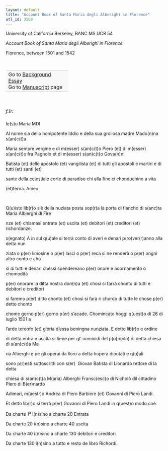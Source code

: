 ```yaml
---
layout: default
title: "Account Book of Santa Maria degli Alberighi in Florence"
utl_id: 3568
---
```



University of California Berkeley, BANC MS UCB 54


*Account Book of Santa Maria degli Alberighi in Florence*


Florence, between 1501 and 1542


 

<table border="0.5" cellpadding="1" cellspacing="1" style="width: 200px; background-color:#F8F8F8;"><tbody style="border-color:#ccc"><tr style="border-color:#ccc"><td>Go to <a href="{{ site.baseurl }}/essay/321" target="_blank">Background Essay</a><br />
			Go to <a href="{{ site.baseurl }}/www/record.html?id=321" target="_blank">Manuscript</a> page</td>
</tr></tbody></table>
 


<h5 style="color:#555;">f.1r:</h5>

Ie(s)u Maria MDI


Al nome sia dello honipotente Iddio e della sua groliosa madre Mado(n)na s(an)c(t)a


Maria sempre vergine e di m(esser) s(an)c(t)o Piero (et) di m(esser) s(an)c(t)o fra Pagholo et di m(esser) s(an)c(t)o Gova(n)ni


Batista (et) dello apostolo (et) vangilista (et) di tutti gli apostoli e martiri e di tutti (et) santi (et)


sante della celestiale corte di paradiso chi alla fine ci chonduchino a vita


(et)terna. Amen


 


Q(u)isto lib(r)o siè della nuziata posta sop(r)a la porta di fiancho di s(anc)ta Maria Albierghi di Fire


nze (et) chiamasi entrate (et) uscita (et) debitori (et) creditori (et) richordanze. 


s(egnato) A in sul q(u)ale si terrà conto di averi e denari p(ro)ver(r)anno alla detta nun


ziata o p(er) limosine o p(er) lasci o p(er) reca si ne renderà o p(er) ongni altro conto e cho


sì di tutti e denari chessì spendereano p(er) onore e adornamento o chomodità


p(er) onorare la ditta nostra don(n)a (et) chosì si farrà chonto di tutti e debitori o creditori


si faremo p(er) ditto chonto (et) chosì si farà ri chordo di tutte le chose p(er) detto chonto


chome gorno p(er) gorno p(er) s’acade. Chomincato hoggi q(uest)o dì 26 di luglio 1501 a


l’arde teronfo (et) gloria d’essa beningna nunziata. E detto lib(r)o e ordine


di detta entra e uscita si tiene per gl’ uominidi del p(o)p(olo) di detta chiesa di s(an)c(t)a Ma


ria Alberghi e pe gli operai da lloro a detta hopera diputati e q(u)ali


sono p(r)esti sottoscritti con s(er)  Giovan Batista di Lionardo rettore di la detta


chiesa di s(an)c(t)a M(aria) Alberghi Fransc(esc)o di Nicholò dil cittadino Piero di B(er)nardo


Adimari, m(aestr)o Andrea di Piero Barbiere (et) Govanni di Piero Landi.


Et detto lib(r)o si terrà p(er) Govanni di Piero Landi in q(uest)o modo coè:


Da charte 1<sup>a</sup> i(n)sino a charte 20 Entrata


Da charte 20 i(n)sino a charte 40 uscita


Da charte 40 i(n)sino a charte 130 debitori e creditori


Da charte 130 i(n)sino a tutto e resto de libro Richordi.


 

